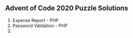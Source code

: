 Advent of Code 2020 Puzzle Solutions
------------------------------------

1. Expense Report - PHP
2. Password Validation - PHP
3.